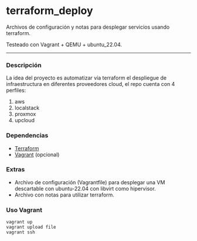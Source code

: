 # terraform_deploy

Archivos de configuración y notas para desplegar servicios usando terraform.

Testeado con Vagrant + QEMU + ubuntu_22.04.

---

### Descripción

La idea del proyecto es automatizar vía terraform el despliegue de infraestructura en diferentes proveedores cloud, el repo cuenta con 4 perfiles:
1. aws
2. localstack
3. proxmox
4. upcloud

### Dependencias

* [Terraform](https://developer.hashicorp.com/terraform/tutorials/aws-get-started/install-cli)
* [Vagrant](https://developer.hashicorp.com/vagrant/install) (opcional)

### Extras
* Archivo de configuración (Vagrantfile) para desplegar una VM descartable con ubuntu-22.04 con libvirt como hipervisor.
* Archivo con notas para utilizar terraform.

### Uso Vagrant
```shell
vagrant up
vagrant upload file
vagrant ssh
```